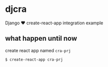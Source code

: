 # djcra
Django :heart: create-react-app integration example

## what happen until now

create react app named `cra-prj`
```
$ create-react-app cra-prj
```
